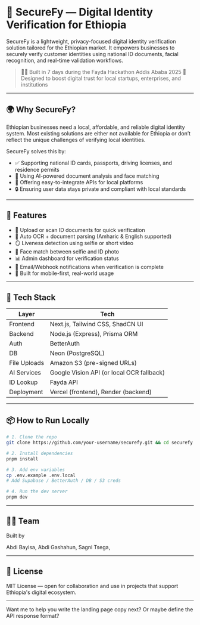 # 🚨 SecureFy — Digital Identity Verification for Ethiopia

SecureFy is a lightweight, privacy-focused digital identity verification solution tailored for the Ethiopian market. It empowers businesses to securely verify customer identities using national ID documents, facial recognition, and real-time validation workflows.

> 👷‍♂️ Built in 7 days during the Fayda Hackathon Addis Ababa 2025
> 🔐 Designed to boost digital trust for local startups, enterprises, and institutions

---

## 🌍 Why SecureFy?

Ethiopian businesses need a local, affordable, and reliable digital identity system. Most existing solutions are either not available for Ethiopia or don’t reflect the unique challenges of verifying local identities.

SecureFy solves this by:

* ✅ Supporting national ID cards, passports, driving licenses, and residence permits
* 🤖 Using AI-powered document analysis and face matching
* 🧩 Offering easy-to-integrate APIs for local platforms
* 🔒 Ensuring user data stays private and compliant with local standards

---

## 🔧 Features

* 📸 Upload or scan ID documents for quick verification
* 🧠 Auto OCR + document parsing (Amharic & English supported)
* 🪞 Liveness detection using selfie or short video
* 🔄 Face match between selfie and ID photo
* 📊 Admin dashboard for verification status
* 📩 Email/Webhook notifications when verification is complete
* 📱 Built for mobile-first, real-world usage

---

## 🧪 Tech Stack

| Layer        | Tech                                      |
| ------------ | ----------------------------------------- |
| Frontend     | Next.js, Tailwind CSS, ShadCN UI          |
| Backend      | Node.js (Express), Prisma ORM             |
| Auth         | BetterAuth                                |
| DB           | Neon (PostgreSQL)                         |
| File Uploads | Amazon S3 (pre-signed URLs)               |
| AI Services  | Google Vision API (or local OCR fallback) |
| ID Lookup	   | Fayda API                                 | 
| Deployment   | Vercel (frontend), Render (backend)       |

---

## 📦 How to Run Locally

```bash
# 1. Clone the repo
git clone https://github.com/your-username/securefy.git && cd securefy

# 2. Install dependencies
pnpm install

# 3. Add env variables
cp .env.example .env.local
# Add Supabase / BetterAuth / DB / S3 creds

# 4. Run the dev server
pnpm dev
```

---

## 🧑‍💻 Team

Built by

Abdi Bayisa,
Abdi Gashahun,
Sagni Tsega,

---

## 📄 License

MIT License — open for collaboration and use in projects that support Ethiopia's digital ecosystem.

---

Want me to help you write the landing page copy next? Or maybe define the API response format?
